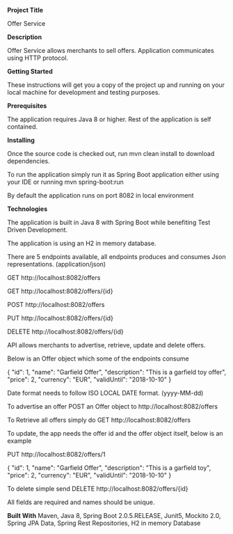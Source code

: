 **Project Title**

Offer Service

**Description**

Offer Service allows merchants to sell offers. Application communicates using HTTP protocol.

**Getting Started**

These instructions will get you a copy of the project up and running on your local machine for development and testing purposes.


**Prerequisites**

The application requires Java 8 or higher. Rest of the application is self contained. 

**Installing**

Once the source code is checked out, run mvn clean install to download dependencies. 

To run the application simply run it as Spring Boot application either using your IDE or running mvn spring-boot:run

By default the application runs on port 8082 in local environment

**Technologies**

The application is built in Java 8 with Spring Boot while benefiting Test Driven Development.

The application is using an H2 in memory database.

There are 5 endpoints available, all endpoints produces and consumes Json representations. (application/json) 

GET http://localhost:8082/offers

GET http://localhost:8082/offers/{id}

POST http://localhost:8082/offers

PUT http://localhost:8082/offers/{id}

DELETE http://localhost:8082/offers/{id}

API allows merchants to advertise, retrieve, update and delete offers.

Below is an Offer object which some of the endpoints consume

{
  "id": 1,
  "name": "Garfield Offer",
  "description": "This is a garfield toy offer",
  "price": 2,
  "currency": "EUR",
  "validUntil": "2018-10-10"
}

Date format needs to follow ISO LOCAL DATE format. (yyyy-MM-dd)

To advertise an offer POST an Offer object to http://localhost:8082/offers

To Retrieve all offers simply do GET http://localhost:8082/offers

To update, the app needs the offer id and the offer object itself, below is an example

PUT http://localhost:8082/offers/1

{
  "id": 1,
  "name": "Garfield Offer",
  "description": "This is a garfield toy",
  "price": 2,
  "currency": "EUR",
  "validUntil": "2018-10-10"
}

To delete simple send 
DELETE http://localhost:8082/offers/{id}

All fields are required and names should be unique.

**Built With**
Maven, 
Java 8,
Spring Boot 2.0.5.RELEASE,
Junit5,
Mockito 2.0,
Spring JPA Data,
Spring Rest Repositories,
H2 in memory Database

